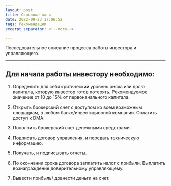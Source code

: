 ```yaml
---
layout: post
title: Основные шаги
date: 2022-09-23 17:06:52
tags: Рекомендации
excerpt_separator: <!--more-->

---
```



Последовательное описание процесса работы инвестора и управляющего. 

----------------

<!--more-->

## Для начала работы инвестору необходимо:

1. Определить для себя критический уровень риска или долю капитала, которую инвестор готов потерять.
Рекомендуемое значение от 10 до 15% от первоначального капитала.

2. Открыть брокерский счет с доступом ко всем возможным площадкам, в любом банке/инвестиционной
компании. Оплатить доступ к DMA.

3. Пополнить брокерский счет денежными средствами.
   
4. Подписать договор управления, и передать техническую информацию.
   
5. Получать, и подписывать отчеты.
  
6. По окончании срока договора заплатить налог с прибыли. Выплатить вознаграждение доверительному управляющему.

7. Вывести прибыль/ довнести деньги на счет. 

   
